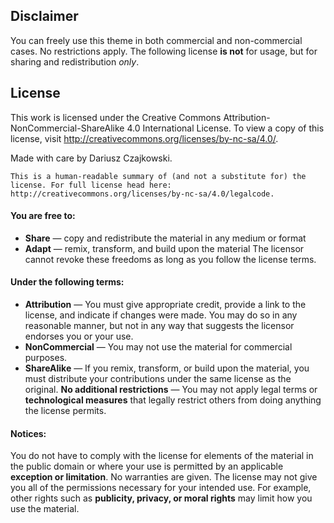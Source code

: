 ## Disclaimer
You can freely use this theme in both commercial and non-commercial cases. No restrictions apply. The following license **is not** for usage, but for sharing and redistribution *only*.

## License
This work is licensed under the Creative Commons Attribution-NonCommercial-ShareAlike 4.0 International License. To view a copy of this license, visit http://creativecommons.org/licenses/by-nc-sa/4.0/.

Made with care by Dariusz Czajkowski.

```
This is a human-readable summary of (and not a substitute for) the license. For full license head here: http://creativecommons.org/licenses/by-nc-sa/4.0/legalcode.
```

#### You are free to:
- **Share** — copy and redistribute the material in any medium or format
- **Adapt** — remix, transform, and build upon the material
The licensor cannot revoke these freedoms as long as you follow the license terms.

#### Under the following terms:
- **Attribution** — You must give appropriate credit, provide a link to the license, and indicate if changes were made. You may do so in any reasonable manner, but not in any way that suggests the licensor endorses you or your use.
- **NonCommercial** — You may not use the material for commercial purposes.
- **ShareAlike** — If you remix, transform, or build upon the material, you must distribute your contributions under the same license as the original.
**No additional restrictions** — You may not apply legal terms or **technological measures** that legally restrict others from doing anything the license permits.

#### Notices:
You do not have to comply with the license for elements of the material in the public domain or where your use is permitted by an applicable **exception or limitation**.
No warranties are given. The license may not give you all of the permissions necessary for your intended use. For example, other rights such as **publicity, privacy, or moral rights** may limit how you use the material.
